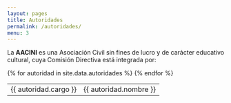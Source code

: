 ```yaml
---
layout: pages
title: Autoridades
permalink: /autoridades/
menu: 3
---
```


La **AACINI** es una Asociación Civil sin fines de lucro y de carácter educativo cultural, cuya Comisión Directiva está integrada por:

<table>
  <tbody>
  {% for autoridad in site.data.autoridades %}
    <tr>
      <td>{{ autoridad.cargo }}</td>
      <td>{{ autoridad.nombre }}</td>
    </tr>
  {% endfor %}
  </tbody>
</table>
